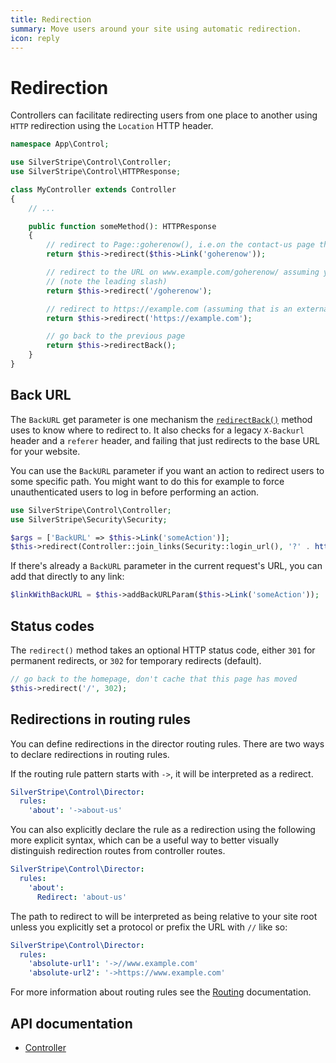```yaml
---
title: Redirection
summary: Move users around your site using automatic redirection.
icon: reply
---
```


# Redirection

Controllers can facilitate redirecting users from one place to another using `HTTP` redirection using the `Location`
HTTP header.

```php
namespace App\Control;

use SilverStripe\Control\Controller;
use SilverStripe\Control\HTTPResponse;

class MyController extends Controller
{
    // ...

    public function someMethod(): HTTPResponse
    {
        // redirect to Page::goherenow(), i.e.on the contact-us page this will redirect to /contact-us/goherenow/
        return $this->redirect($this->Link('goherenow'));

        // redirect to the URL on www.example.com/goherenow/ assuming your website is hosted at www.example.com
        // (note the leading slash)
        return $this->redirect('/goherenow');

        // redirect to https://example.com (assuming that is an external website URL)
        return $this->redirect('https://example.com');

        // go back to the previous page
        return $this->redirectBack();
    }
}
```

## Back URL

The `BackURL` get parameter is one mechanism the [`redirectBack()`](api:SilverStripe\Control\RequestHandler::redirectBack()) method uses to know where to redirect to. It also checks for a legacy `X-Backurl` header and a `referer` header, and failing that just redirects to the base URL for your website.

You can use the `BackURL` parameter if you want an action to redirect users to some specific path. You might want to do this for example to force unauthenticated users to log in before performing an action.

```php
use SilverStripe\Control\Controller;
use SilverStripe\Security\Security;

$args = ['BackURL' => $this->Link('someAction')];
$this->redirect(Controller::join_links(Security::login_url(), '?' . http_build_query($args)));
```

If there's already a `BackURL` parameter in the current request's URL, you can add that directly to any link:

```php
$linkWithBackURL = $this->addBackURLParam($this->Link('someAction'));
```

## Status codes

The `redirect()` method takes an optional HTTP status code, either `301` for permanent redirects, or `302` for
temporary redirects (default).

```php
// go back to the homepage, don't cache that this page has moved
$this->redirect('/', 302);
```

## Redirections in routing rules

You can define redirections in the director routing rules. There are two ways to declare redirections in routing rules.

If the routing rule pattern starts with `->`, it will be interpreted as a redirect.

```yml
SilverStripe\Control\Director:
  rules:
    'about': '->about-us'
```

You can also explicitly declare the rule as a redirection using the following more explicit syntax, which can be a useful way to better visually distinguish redirection routes from controller routes.

```yml
SilverStripe\Control\Director:
  rules:
    'about':
      Redirect: 'about-us'
```

The path to redirect to will be interpreted as being relative to your site root unless you explicitly set a protocol or prefix the URL with `//` like so:

```yml
SilverStripe\Control\Director:
  rules:
    'absolute-url1': '->//www.example.com'
    'absolute-url2': '->https://www.example.com'
```

For more information about routing rules see the [Routing](routing) documentation.

## API documentation

- [Controller](api:SilverStripe\Control\Controller)
